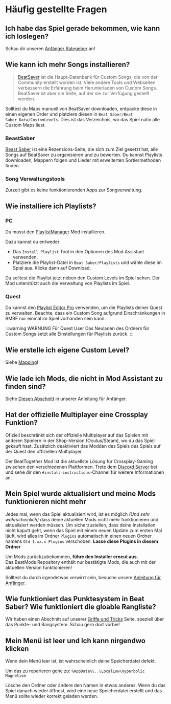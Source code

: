 # Häufig gestellte Fragen

## Ich habe das Spiel gerade bekommen, wie kann ich loslegen?

Schau dir unseren [Anfänger Rategeber](/de/beginners-guide.md) an!

## Wie kann ich mehr Songs installieren?

> [BeatSaver](https://beatsaver.com) ist die Haupt-Datenbank für Custom Songs, die von der Community erstellt worden ist. Viele andere Tools und Webseiten verbessern die Erfahrung beim Herunterladen von Custom Songs. BeatSaver ist aber die Seite, auf der sie zur Verfügung gestellt werden.

Solltest du Maps manuell von BeatSaver downloaden, entpacke diese in einen eigenen Order und platziere diesen in `Beat Saber/Beat Saber_Data/CustomLevels`. Dies ist das Verzeichnis, wo das Spiel nativ alle Custom Maps liest.

### BeastSaber

[Beast Saber](https://www.bsaber.com) ist eine Rezensions-Seite, die sich zum Ziel gesetzt hat, alle Songs auf BeatSaver zu organisieren und zu bewerten. Du kannst Playlists downloaden, Mappern folgen und Lieder mit erweiterten Sortiermethoden finden.

### Song Verwaltungstools

Zurzeit gibt es keine funktionierenden Apps zur Songverwaltung.

## Wie installiere ich Playlists?

### PC

Du musst den [PlaylistManager](https://github.com/rithik-b/PlaylistManager/releases/latest) Mod installieren.

Dazu kannst du entweder:

- Das `Install Playlist` Tool in den Optionen des Mod Assistant verwenden.
- Platziere die Playlist-Datei in `Beat Saber/Playlists` und wähle diese im Spiel aus. Klicke dann auf Download.

Du solltest die Playlist jetzt neben den Custom Levels im Spiel sehen. Der Mod unterstützt auch die Verwaltung von Playlists im Spiel.

### Quest

Du kannst den [Playlist Editor Pro](https://beatsaberquest.com/bmbf/my-tools/playlist-editor-pro/) verwenden, um die Playlists deiner Quest zu verwalten. Beachte, dass ein Custom Song aufgrund Einschränkungen in BMBF nur einmal im Spiel vorhanden sein kann.

:::warning WARNUNG
Für Quest User Das Neuladen des Ordners für Custom Songs setzt alle Einstellungen für Playlists zurück.
:::

## Wie erstelle ich eigene Custom Level?

Siehe [Mapping](/de/mapping/)!

## Wie lade ich Mods, die nicht in Mod Assistant zu finden sind?

Siehe [Diesen Abschnitt](/de/pc-modding.md#manuelle-installation) in unserer Anleitung für Anfänger.

## Hat der offizielle Multiplayer eine Crossplay Funktion?

Ofiziell beschränkt sich der offizielle Multiplayer auf das Spielen mit anderen Spielern in der Shop-Version (Oculus/Steam), wo du das Spiel gekauft hast. Zusätzlich deaktiviert das Modden des Spiels des Spiels auf der Quest den offiziellen Multiplayer.

Der BeatTogether Mod ist die aktuellste Lösung für Crossplay-Gaming zwischen den verschiedenen Plattformen. Trete dem [Discord Server](https://discord.com/invite/gezGrFG4tz) bei und sehe dir den `#install-instructions`-Channel für weitere Informationen an.

## Mein Spiel wurde aktualisiert und meine Mods funktionieren nicht mehr

Jedes mal, wenn das Spiel aktualisiert wird, ist es möglich _(Und sehr wahrscheinlich)_ dass deine aktuellen Mods nicht mehr funktionieren und aktualisiert werden müssen. Um sicherzustellen, dass deine Installation nicht kaputt geht, wenn das Spiel mit einem neuen Update zum ersten Mal läuft, wird alles im Ordner `Plugins` automatisch in einen neuen Ordner namens `Old 1.xx.x Plugins` verschoben. **Lasse diese Plugins in diesem Ordner**

Um Mods zurückzubekommen, **führe den Installer erneut aus.**  
Das BeatMods Repository enthält nur bestätigte Mods, die auch mit der aktuellen Version funktionieren!

Solltest du durch irgendetwas verwirrt sein, besuche unsere [Anleitung für Anfänger](/de/beginners-guide.md).

## Wie funktioniert das Punktesystem in Beat Saber? Wie funktioniert die gloable Rangliste?

Wir haben einen Abschnitt auf unserer [Griffe und Tricks](/de/grips-and-tricks.md) Seite, speziell über das Punkte- und Rangsystem. Schau gern dort vorbei!

## Mein Menü ist leer und Ich kann nirgendwo klicken

Wenn dein Menü leer ist, ist wahrscheinlich deine Speicherdatei defekt.

Um das zu reparieren gehe zu: `%AppData%\..\LocalLow\Hyperbolic Magnetism`

Lösche den Ordner oder ändere den Namen in etwas anderes. Wenn du das Spiel danach wieder öffnest, wird eine neue Speicherdatei erstellt und das Menü sollte wieder korrekt geladen werden.
